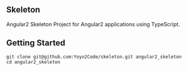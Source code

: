 ## Skeleton

Angular2 Skeleton Project for Angular2 applications using TypeScript.

## Getting Started

```
git clone git@github.com:Yoyo2Code/skeleton.git angular2_skeleton
cd angular2_skeleton
```

